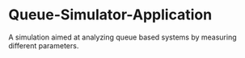 # Queue-Simulator-Application
A simulation aimed at analyzing queue based systems by measuring different parameters.
